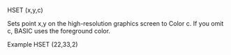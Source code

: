 HSET (x,y,c)

Sets point x,y on the high-resolution graphics screen to Color c.  If you omit c, BASIC uses the foreground color.

Example
HSET (22,33,2)
